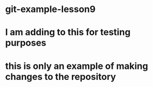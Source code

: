 # git-example-lesson9
# I am adding to this for testing purposes
# this is only an example of making changes to the repository
